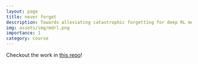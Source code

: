 ```yaml
---
layout: page
title: never forget
description: Towards alleviating catastrophic forgetting for deep RL multi-task learning.
img: assets/img/mdrl.png
importance: 1
category: course
---
```


Checkout the work in [this repo](https://github.com/Bennyoooo/MultiTaskDeepRL)!
